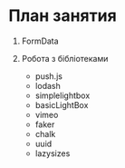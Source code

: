 # План занятия

1. FormData

2. Робота з бібліотеками

   - push.js
   - lodash
   - simplelightbox
   - basicLightBox
   - vimeo
   - faker
   - chalk
   - uuid
   - lazysizes
